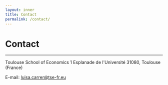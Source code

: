 ```yaml
---
layout: inner
title: Contact
permalink: /contact/
---
```


# Contact
---

Toulouse School of Economics
1 Esplanade de l'Université
31080, Toulouse (France)

E-mail: luisa.carrer@tse-fr.eu
